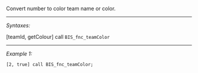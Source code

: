 Convert number to color team name or color.


---
*Syntaxes:*

[teamId, getColour] call `BIS_fnc_teamColor`

---
*Example 1:*

```sqf
[2, true] call BIS_fnc_teamColor;
```